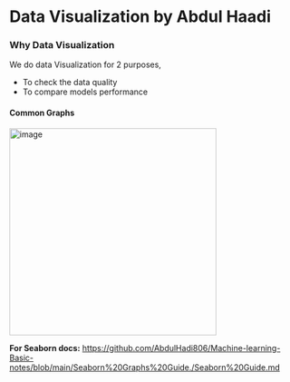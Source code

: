 # Data Visualization by Abdul Haadi

### Why Data Visualization
We do data Visualization for 2 purposes,
- To check the data quality
- To compare models performance

#### Common Graphs

<img width="365" alt="image" src="https://github.com/AbdulHadi806/Machine-learning-Basic-notes/assets/113926529/38c9f1fd-2564-40a2-87a7-bf4711e870d8">


**For Seaborn docs:** https://github.com/AbdulHadi806/Machine-learning-Basic-notes/blob/main/Seaborn%20Graphs%20Guide./Seaborn%20Guide.md
